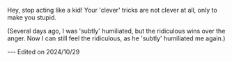 Hey, stop acting like a kid! Your 'clever' tricks are not clever at all, only to make you stupid.

(Several days ago, I was 'subtly' humiliated, but the ridiculous wins over the anger. Now I can still feel the ridiculous, as he 'subtly' humiliated me again.)

--- Edited on 2024/10/29